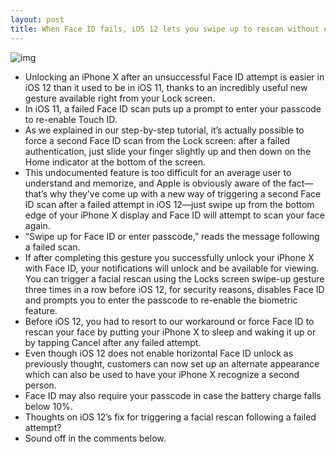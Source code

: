 ```yaml
---
layout: post
title: When Face ID fails, iOS 12 lets you swipe up to rescan without entering passcode
---
```

![img](http://media.idownloadblog.com/wp-content/uploads/2018/06/iOS-12-trigger-FAce-ID-scan.jpg)
* Unlocking an iPhone X after an unsuccessful Face ID attempt is easier in iOS 12 than it used to be in iOS 11, thanks to an incredibly useful new gesture available right from your Lock screen.
* In iOS 11, a failed Face ID scan puts up a prompt to enter your passcode to re-enable Touch ID.
* As we explained in our step-by-step tutorial, it’s actually possible to force a second Face ID scan from the Lock screen: after a failed authentication, just slide your finger slightly up and then down on the Home indicator at the bottom of the screen.
* This undocumented feature is too difficult for an average user to understand and memorize, and Apple is obviously aware of the fact—that’s why they’ve come up with a new way of triggering a second Face ID scan after a failed attempt in iOS 12—just swipe up from the bottom edge of your iPhone X display and Face ID will attempt to scan your face again.
* “Swipe up for Face ID or enter passcode,” reads the message following a failed scan.
* If after completing this gesture you successfully unlock your iPhone X with Face ID, your notifications will unlock and be available for viewing. You can trigger a facial rescan using the Locks screen swipe-up gesture three times in a row before iOS 12, for security reasons, disables Face ID and prompts you to enter the passcode to re-enable the biometric feature.
* Before iOS 12, you had to resort to our workaround or force Face ID to rescan your face by putting your iPhone X to sleep and waking it up or by tapping Cancel after any failed attempt.
* Even though iOS 12 does not enable horizontal Face ID unlock as previously thought, customers can now set up an alternate appearance which can also be used to have your iPhone X recognize a second person.
* Face ID may also require your passcode in case the battery charge falls below 10%.
* Thoughts on iOS 12’s fix for triggering a facial rescan following a failed attempt?
* Sound off in the comments below.

